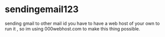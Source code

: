 # sendingemail123
sending gmail to other mail id
you have to have a web host of your own to run it , so im using 000webhost.com to make this thing possible.
